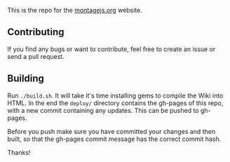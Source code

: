 This is the repo for the [montagejs.org](http://montagejs.org) website.

## Contributing
If you find any bugs or want to contribute, feel free to create an issue or send a pull request.

## Building

Run `./build.sh`. It will take it's time installing gems to compile the Wiki
into HTML. In the end the `deploy/` directory contains the gh-pages of this
repo, with a new commit containing any updates. This can be pushed to gh-pages.

Before you push make sure you have committed your changes and then built, so
that the gh-pages commit message has the correct commit hash.

Thanks!
